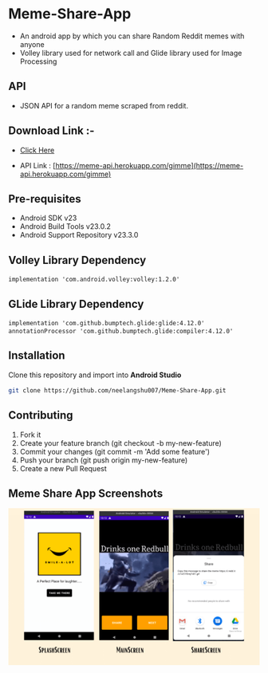# Meme-Share-App
* An android app by which you can share Random Reddit memes with anyone
* Volley library used for network call and Glide library used for Image Processing

## API 
* JSON API for a random meme scraped from reddit.

## Download Link :-
* [Click Here](https://drive.google.com/file/d/1Acma6KMMVDiBh8F6820oXan-z6iynUgX/view?usp=sharing)

* API Link : [https://meme-api.herokuapp.com/gimme](https://meme-api.herokuapp.com/gimme)

## Pre-requisites
- Android SDK v23
- Android Build Tools v23.0.2
- Android Support Repository v23.3.0


## Volley Library Dependency
```bas
implementation 'com.android.volley:volley:1.2.0'
```

## GLide Library Dependency
```bas
implementation 'com.github.bumptech.glide:glide:4.12.0'
annotationProcessor 'com.github.bumptech.glide:compiler:4.12.0'
```


## Installation
Clone this repository and import into **Android Studio**
```bash
git clone https://github.com/neelangshu007/Meme-Share-App.git
```


## Contributing
1. Fork it
2. Create your feature branch (git checkout -b my-new-feature)
3. Commit your changes (git commit -m 'Add some feature')
4. Push your branch (git push origin my-new-feature)
5. Create a new Pull Request


## Meme Share App Screenshots
![](/app/src/main/res/drawable/Image_low_resolution.png)





